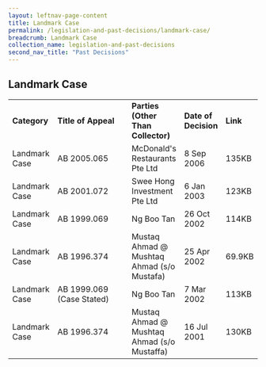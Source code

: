 ```yaml
---
layout: leftnav-page-content
title: Landmark Case
permalink: /legislation-and-past-decisions/landmark-case/
breadcrumb: Landmark Case
collection_name: legislation-and-past-decisions
second_nav_title: "Past Decisions"
---
```


Landmark Case
---

<style>
.widthlength {
    width: 160px;
    }
</style>

<table>
  <tr>
    <td><b>Category</b></td>
    <td class="widthlength"><b>Title of Appeal</b></td>
    <td><b>Parties (Other Than Collector)</b></td>
    <td><b>Date of Decision</b></td>
    <td><b>Link</b></td>
  </tr>
  <tr>
    <td>Landmark Case</td>
    <td class="widthlength">AB 2005.065</td>
    <td>McDonald's Restaurants Pte Ltd</td>
    <td>8 Sep 2006</td>
    <td><a href="/files/Decision-McDonald'sRestaurantsPteLtd-AB2005.065.pdf"></a>135KB</td>
  </tr>
  <tr>
    <td>Landmark Case</td>
    <td class="widthlength">AB 2001.072</td>
    <td>Swee Hong Investment Pte Ltd</td>
    <td>6 Jan 2003</td>
    <td><a href="/files/Decision-SweeHongInvestmentPteLtd-AB2001.072.pdf"></a>123KB</td>
  </tr>
  <tr>
    <td>Landmark Case</td>
    <td class="widthlength">AB 1999.069</td>
    <td>Ng Boo Tan</td>
    <td>26 Oct 2002</td>
    <td><a href="/files/Decision-NgBooTan-AB1999.069.pdf"></a>114KB</td>
  </tr>
  <tr>
    <td>Landmark Case</td>
    <td class="widthlength">AB 1996.374	</td>
    <td>Mustaq Ahmad @ Mushtaq Ahmad (s/o Mustafa)</td>
    <td>25 Apr 2002</td>
    <td><a href="/files/Decision-MustaqAhmadMushtaqAhmad(sonofMustaffa)-22January2002-AB1996.374.pdf"></a>69.9KB</td>
  </tr>
  <tr>
    <td>Landmark Case</td>
    <td class="widthlength">AB 1999.069 (Case Stated)</td>
    <td>Ng Boo Tan</td>
    <td>7 Mar 2002</td>
    <td><a href="/files/Decision-NgBooTan-AB1999.069(CaseStated).pdf"></a>113KB</td>
  </tr>
  <tr>
    <td>Landmark Case</td>
    <td class="widthlength">AB 1996.374</td>
    <td>Mustaq Ahmad @ Mushtaq Ahmad (s/o Mustaffa)</td>
    <td>16 Jul 2001</td>
    <td><a href="/files/Decision-MustaqAhmadMushtaqAhmad(sonofMustafa)-AB1996.374.pdf"></a>130KB</td>
  </tr>

